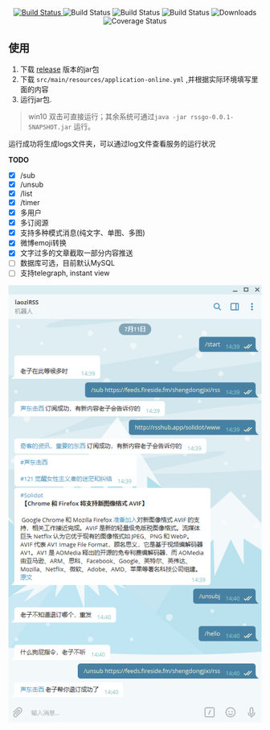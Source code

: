  <p align="center">
   <a href="https://github.com/TyCoding/boot-chat/" target="_blank">
    <img src="https://img.shields.io/badge/telegrambots-4.9-lightred.svg" alt="Build Status">
   </a>
   <img src="https://img.shields.io/badge/Mybatis%20Plus-3.3.2-orange.svg" alt="Build Status">
   <img src="https://img.shields.io/badge/Rometools-1.8.0-yellow.svg" alt="Build Status">
   <img src="https://img.shields.io/badge/MySQL-8.0.19-green.svg" alt="Build Status">
   
   <img src="https://img.shields.io/badge/Spring%20Boot-2.3.1.RELEASE-yellowgreen.svg" alt="Downloads">
   <img src="https://visitor-badge.glitch.me/badge?page_id=okhaibo.laoziRSS" alt="Coverage Status">
 </p>
 
 ## 使用
 1. 下载 [release](https://github.com/okhaibo/laoziRSS/releases) 版本的jar包
 2. 下载 `src/main/resources/application-online.yml` ,并根据实际环境填写里面的内容
 3. 运行jar包.
 
  > win10 双击可直接运行；其余系统可通过`java -jar rssgo-0.0.1-SNAPSHOT.jar` 运行。
  
  运行成功将生成logs文件夹，可以通过log文件查看服务的运行状况
 
**TODO**
- [x] /sub
- [x] /unsub
- [x] /list
- [x] /timer
- [x] 多用户
- [x] 多订阅源
- [x] 支持多种模式消息(纯文字、单图、多图)
- [x] 微博emoji转换
- [x] 文字过多的文章截取一部分内容推送
- [ ] 数据库可选，目前默认MySQL
- [ ] 支持telegraph, instant view
 
![](https://github.com/okhaibo/laoziRSS/raw/master/demo.png)  

